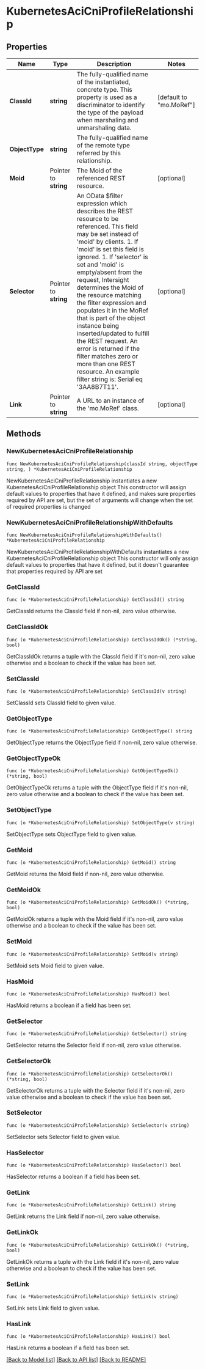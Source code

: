 # KubernetesAciCniProfileRelationship

## Properties

Name | Type | Description | Notes
------------ | ------------- | ------------- | -------------
**ClassId** | **string** | The fully-qualified name of the instantiated, concrete type. This property is used as a discriminator to identify the type of the payload when marshaling and unmarshaling data. | [default to "mo.MoRef"]
**ObjectType** | **string** | The fully-qualified name of the remote type referred by this relationship. | 
**Moid** | Pointer to **string** | The Moid of the referenced REST resource. | [optional] 
**Selector** | Pointer to **string** | An OData $filter expression which describes the REST resource to be referenced. This field may be set instead of &#39;moid&#39; by clients. 1. If &#39;moid&#39; is set this field is ignored. 1. If &#39;selector&#39; is set and &#39;moid&#39; is empty/absent from the request, Intersight determines the Moid of the resource matching the filter expression and populates it in the MoRef that is part of the object instance being inserted/updated to fulfill the REST request. An error is returned if the filter matches zero or more than one REST resource. An example filter string is: Serial eq &#39;3AA8B7T11&#39;. | [optional] 
**Link** | Pointer to **string** | A URL to an instance of the &#39;mo.MoRef&#39; class. | [optional] 

## Methods

### NewKubernetesAciCniProfileRelationship

`func NewKubernetesAciCniProfileRelationship(classId string, objectType string, ) *KubernetesAciCniProfileRelationship`

NewKubernetesAciCniProfileRelationship instantiates a new KubernetesAciCniProfileRelationship object
This constructor will assign default values to properties that have it defined,
and makes sure properties required by API are set, but the set of arguments
will change when the set of required properties is changed

### NewKubernetesAciCniProfileRelationshipWithDefaults

`func NewKubernetesAciCniProfileRelationshipWithDefaults() *KubernetesAciCniProfileRelationship`

NewKubernetesAciCniProfileRelationshipWithDefaults instantiates a new KubernetesAciCniProfileRelationship object
This constructor will only assign default values to properties that have it defined,
but it doesn't guarantee that properties required by API are set

### GetClassId

`func (o *KubernetesAciCniProfileRelationship) GetClassId() string`

GetClassId returns the ClassId field if non-nil, zero value otherwise.

### GetClassIdOk

`func (o *KubernetesAciCniProfileRelationship) GetClassIdOk() (*string, bool)`

GetClassIdOk returns a tuple with the ClassId field if it's non-nil, zero value otherwise
and a boolean to check if the value has been set.

### SetClassId

`func (o *KubernetesAciCniProfileRelationship) SetClassId(v string)`

SetClassId sets ClassId field to given value.


### GetObjectType

`func (o *KubernetesAciCniProfileRelationship) GetObjectType() string`

GetObjectType returns the ObjectType field if non-nil, zero value otherwise.

### GetObjectTypeOk

`func (o *KubernetesAciCniProfileRelationship) GetObjectTypeOk() (*string, bool)`

GetObjectTypeOk returns a tuple with the ObjectType field if it's non-nil, zero value otherwise
and a boolean to check if the value has been set.

### SetObjectType

`func (o *KubernetesAciCniProfileRelationship) SetObjectType(v string)`

SetObjectType sets ObjectType field to given value.


### GetMoid

`func (o *KubernetesAciCniProfileRelationship) GetMoid() string`

GetMoid returns the Moid field if non-nil, zero value otherwise.

### GetMoidOk

`func (o *KubernetesAciCniProfileRelationship) GetMoidOk() (*string, bool)`

GetMoidOk returns a tuple with the Moid field if it's non-nil, zero value otherwise
and a boolean to check if the value has been set.

### SetMoid

`func (o *KubernetesAciCniProfileRelationship) SetMoid(v string)`

SetMoid sets Moid field to given value.

### HasMoid

`func (o *KubernetesAciCniProfileRelationship) HasMoid() bool`

HasMoid returns a boolean if a field has been set.

### GetSelector

`func (o *KubernetesAciCniProfileRelationship) GetSelector() string`

GetSelector returns the Selector field if non-nil, zero value otherwise.

### GetSelectorOk

`func (o *KubernetesAciCniProfileRelationship) GetSelectorOk() (*string, bool)`

GetSelectorOk returns a tuple with the Selector field if it's non-nil, zero value otherwise
and a boolean to check if the value has been set.

### SetSelector

`func (o *KubernetesAciCniProfileRelationship) SetSelector(v string)`

SetSelector sets Selector field to given value.

### HasSelector

`func (o *KubernetesAciCniProfileRelationship) HasSelector() bool`

HasSelector returns a boolean if a field has been set.

### GetLink

`func (o *KubernetesAciCniProfileRelationship) GetLink() string`

GetLink returns the Link field if non-nil, zero value otherwise.

### GetLinkOk

`func (o *KubernetesAciCniProfileRelationship) GetLinkOk() (*string, bool)`

GetLinkOk returns a tuple with the Link field if it's non-nil, zero value otherwise
and a boolean to check if the value has been set.

### SetLink

`func (o *KubernetesAciCniProfileRelationship) SetLink(v string)`

SetLink sets Link field to given value.

### HasLink

`func (o *KubernetesAciCniProfileRelationship) HasLink() bool`

HasLink returns a boolean if a field has been set.


[[Back to Model list]](../README.md#documentation-for-models) [[Back to API list]](../README.md#documentation-for-api-endpoints) [[Back to README]](../README.md)


